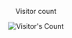 <div align="center"> 
  <p>Visitor count</p>
  <img src="https://profile-counter.glitch.me/TechnoDamo/count.svg" alt="Visitor's Count" />
</div>
